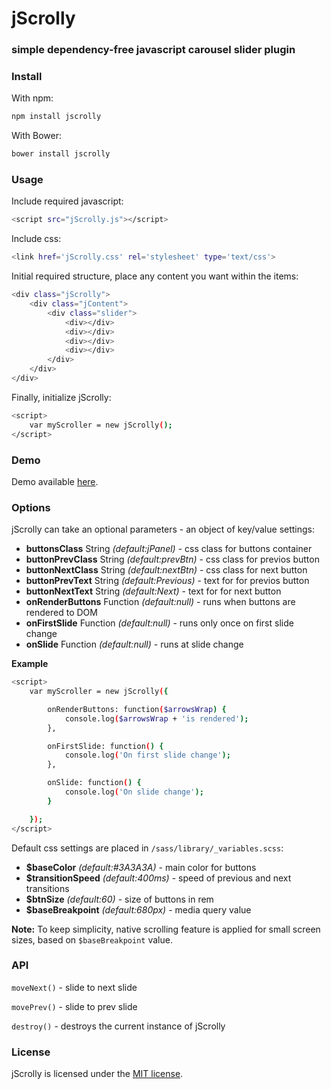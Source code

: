 # jScrolly #
### simple dependency-free javascript carousel slider plugin ###

### Install ###

With npm:
```sh
npm install jscrolly
```

With Bower:
```sh
bower install jscrolly
```

### Usage ###

Include required javascript:
```sh
<script src="jScrolly.js"></script>
```

Include css:
```sh
<link href='jScrolly.css' rel='stylesheet' type='text/css'>
```

Initial required structure, place any content you want within the items:
```sh
<div class="jScrolly">
    <div class="jContent">
        <div class="slider">
        	<div></div>
        	<div></div>
        	<div></div>
        	<div></div>
        </div>
    </div>
</div>
```
Finally, initialize jScrolly:
```sh
<script>
    var myScroller = new jScrolly();
</script>
```

### Demo ###

Demo available [here](http://www.rvdizajn.com/jscrolly/).

### Options ###

jScrolly can take an optional parameters - an object of key/value settings:

- **buttonsClass** String *(default:jPanel)* - css class for buttons container
- **buttonPrevClass** String *(default:prevBtn)* - css class for previos button
- **buttonNextClass** String *(default:nextBtn)* - css class for next button
- **buttonPrevText** String *(default:Previous)* - text for for previos button
- **buttonNextText** String *(default:Next)* - text for for next button
- **onRenderButtons** Function *(default:null)* - runs when buttons are rendered to DOM
- **onFirstSlide** Function *(default:null)* - runs only once on first slide change
- **onSlide** Function *(default:null)* - runs at slide change

**Example**
```sh
<script>
    var myScroller = new jScrolly({

        onRenderButtons: function($arrowsWrap) {
            console.log($arrowsWrap + 'is rendered');
        },

        onFirstSlide: function() {
            console.log('On first slide change');
        },

        onSlide: function() {
            console.log('On slide change');
        }

    });
</script>
```

Default css settings are placed in `/sass/library/_variables.scss`:

- **$baseColor** *(default:#3A3A3A)* - main color for buttons
- **$transitionSpeed** *(default:400ms)* - speed of previous and next transitions
- **$btnSize** *(default:60)* - size of buttons in rem
- **$baseBreakpoint** *(default:680px)* - media query value

**Note:**
To keep simplicity, native scrolling feature is applied for small screen sizes, based on `$baseBreakpoint` value.

### API ###

`moveNext()` - slide to next slide

`movePrev()` - slide to prev slide

`destroy()` - destroys the current instance of jScrolly

### License  ###

jScrolly is licensed under the [MIT license](http://opensource.org/licenses/MIT).
